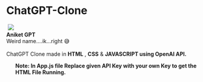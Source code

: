 # ChatGPT-Clone
<img> <img src="https://github.com/theaniketraj/ChatGPT-Clone/blob/main/thumbnail.png">
<br>
<b>Aniket GPT</b>
<br>
Weird name....ik...right 😅
<br>
<br>
ChatGPT Clone made in <b>HTML</b> , <b>CSS</b> & <b>JAVASCRIPT using OpenAI API.
<br>
<ul> Note: In App.js file Replace given API Key with your own Key to get the HTML File Running. </ul>
